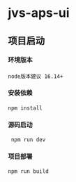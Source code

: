 # jvs-aps-ui

## 项目启动
#### 环境版本
` node版本建议 16.14+ `
#### 安装依赖
` npm install `

#### 源码启动
` npm run dev`

#### 项目部署

`npm run build`
